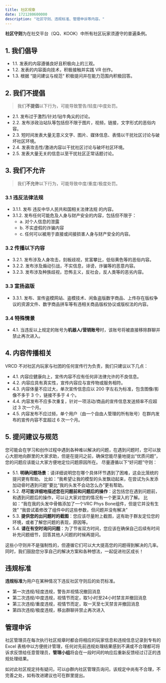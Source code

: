```yaml
---
title: 社区规章
date: 1721280600000
description: "社区守则、违规标准、管理申诉等内容。"
---
```


**社区守则**为在社交平台（QQ、KOOK）中所有社区玩家须遵守的普遍条例。

## 1. 我们倡导

- 1.1. 发表的内容遵循良好且积极向上的三观。
- 1.2. 发表的内容面向技术，积极接触并实践 VR 创作。
- 1.3. 根据 “提问建议与规范“ 积极提问并在能力范围内积极回答。

## 2. 我们不提倡

> 我们**不提倡**以下行为，可能导致警告/轻度/中度处罚。

- 2.1. 发布过于激烈/针对/钻牛角尖的讨论。
- 2.2. 发布涉政治站队等包括但不限于图片，视频，链接，文字形式的恶俗内容。
- 2.3. 短时间发表大量无意义文字、图片、媒体信息、表情以干扰社区讨论与破坏社区环境。
- 2.4. 发表攻击性/激进内容以干扰社区讨论与破坏社区环境。
- 2.5. 发表大量无关的信息以至干扰社区正常话题讨论。

## 3. 我们不允许

> 我们**不允许**以下行为，可能导致中度/重度/极度处罚。

### 3.1 违反法律法规

- 3.1.1. 发布 违反中华人民共和国相关法律法规 的内容。  
- 3.1.2. 发布任何可能危及人身与财产安全的内容，包括但不限于：  
  - a. 对个人信息的泄露  
  - b. 不实虚假的诈骗内容  
  - c. 任何可以被用于直接或间接损害人身与财产安全的内容。

### 3.2 传播以下内容

- 3.2.1. 发布涉及人身攻击，刻板歧视，贫富攀比，低俗黄色等的恶俗内容。
- 3.2.2. 发布涉及煽动引战，不实信息，诽谤，诈骗等的恶意内容。
- 3.2.3. 发布涉及种族歧视，恐怖主义，反社会，反人类等的恶劣内容。

### 3.3 宣扬盗版

- 3.3.1. 发布、宣传盗模网站、盗模技术、闲鱼盗版数字商品、上传存在版权争议的资源文件、数字商品拼车等有违相关商品版权协议或版权法的内容。

### 3.4 特殊情景

- 4.1. 当违反以上规定的账号为**机器人/营销账号**时，该账号将被直接移除群聊并禁止再次进入。

## 4. 内容传播相关

VRCD 不对社区内玩家与社团的任何宣传行为负责，我们只建议以下几点：

- 4.1. 内容应健康向上，宣传内容不应有任何非法律允许的不良信息。
- 4.2. 内容应具有真实性，宣传内容应与宣传物或服务相符。
- 4.3. 内容体量不应过大，单次宣传信息应以 200 字左右为标准，包含图像/影像不多于 3 个，链接不多于 4 个。
- 4.4. 内容发布不应多次重复，针对一项活动/商品的宣传信息发送频率不应超过 3 次一个月。
- 4.5. 内容发布不应过频，单个用户（由一个自由人管理的所有账号）在群内发布的宣传内容不宜超过 6 次一个月。

## 5. 提问建议与规范

您可能会在学习和创作过程中遇到各种难以解决的问题，在遇到问题时，您可以放心大胆地向群里的大家求助，但是在提问之前，确保您能尽量地提出“优质问题”，您的问题应该能让大家方便地定位问题原因所在。 尽量遵循以下“好问题”守则：

- 5.1. **明确问题场景**：请详细说明您在哪个具体环节遇到了困难，这会比笼统的提问更有帮助。 比如：“我希望让我的模型的头发飘动起来，在尝试为头发添加动骨时遇到问题”要比“我的头发不会动怎么办”更有帮助。
- 5.2. **尽可能详细地描述您在问题前和问题后的操作**：这包括您在遇到问题前，和遇到问题后的操作，可以让大家对您的情况有一个更深入的了解。 比如：“我在我的头发中骨骼添加了一个VRC Phys Bone组件，但是它并没有生效” “我尝试着修改了组件中的这些参数，但问题并没有解决”
- 5.3. **提供您的出问题时的截图**：您应该尽量附上截图，这有助于群友定位您的环境，或者了解您问题的表现，原因等。
- 5.4. **请在有空时询问问题**：为了节省双方时间，您应该在确保自己后续有时间补充问题细节，回答其他人问题的时候再提问。

这些小守则并不是强制性的，但遵循它们可以大大提高您的问题得到解决的几率。  
同时，我们鼓励您分享自己的解决方案和各种想法，一起促进社区成长！

## 违规标准

**违规标准**为用户在某种情况下违反社区守则后的处罚标准。

- 第一次违规/轻度违规，警告并视情况撤回消息
- 第二次违规/中度违规，视情节而定，取1小时至24小时禁言并撤回消息
- 第三次违规/重度违规，视情节而定，取一天至七天禁言并撤回消息
- 第四次违规/极度违规，移出群聊并禁止再次进入

## 管理申诉

社区管理员在每次执行社区规章时都会将相应的玩家信息和违规信息记录到专有的 Excel 表格中以方便统计管理，任何对先前违规处理结果感到不满或不合理都可将诉求反馈给任意管理员，**管理小组**将会在一段时间的响应后重新反馈经过订正的违规处理结果。

如对此社区规定持有疑问，可以@群内社区管理员询问，该规定中尚有不合理，不完善之处，如有改进建议也可在群里提出。